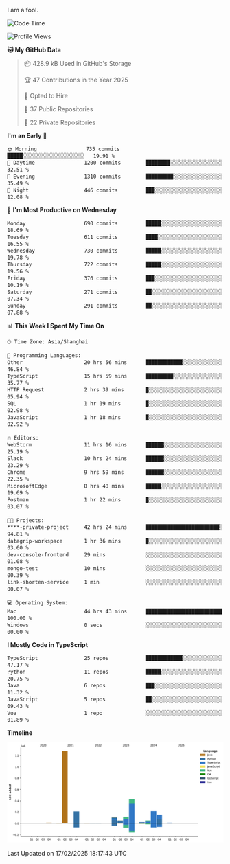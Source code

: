 I am a fool.

<!--START_SECTION:waka-->
![Code Time](http://img.shields.io/badge/Code%20Time-2%2C585%20hrs%207%20mins-blue)

![Profile Views](http://img.shields.io/badge/Profile%20Views-4-blue)

**🐱 My GitHub Data** 

> 📦 428.9 kB Used in GitHub's Storage 
 > 
> 🏆 47 Contributions in the Year 2025
 > 
> 💼 Opted to Hire
 > 
> 📜 37 Public Repositories 
 > 
> 🔑 22 Private Repositories 
 > 
**I'm an Early 🐤** 

```text
🌞 Morning                735 commits         █████░░░░░░░░░░░░░░░░░░░░   19.91 % 
🌆 Daytime                1200 commits        ████████░░░░░░░░░░░░░░░░░   32.51 % 
🌃 Evening                1310 commits        █████████░░░░░░░░░░░░░░░░   35.49 % 
🌙 Night                  446 commits         ███░░░░░░░░░░░░░░░░░░░░░░   12.08 % 
```
📅 **I'm Most Productive on Wednesday** 

```text
Monday                   690 commits         █████░░░░░░░░░░░░░░░░░░░░   18.69 % 
Tuesday                  611 commits         ████░░░░░░░░░░░░░░░░░░░░░   16.55 % 
Wednesday                730 commits         █████░░░░░░░░░░░░░░░░░░░░   19.78 % 
Thursday                 722 commits         █████░░░░░░░░░░░░░░░░░░░░   19.56 % 
Friday                   376 commits         ███░░░░░░░░░░░░░░░░░░░░░░   10.19 % 
Saturday                 271 commits         ██░░░░░░░░░░░░░░░░░░░░░░░   07.34 % 
Sunday                   291 commits         ██░░░░░░░░░░░░░░░░░░░░░░░   07.88 % 
```


📊 **This Week I Spent My Time On** 

```text
🕑︎ Time Zone: Asia/Shanghai

💬 Programming Languages: 
Other                    20 hrs 56 mins      ████████████░░░░░░░░░░░░░   46.84 % 
TypeScript               15 hrs 59 mins      █████████░░░░░░░░░░░░░░░░   35.77 % 
HTTP Request             2 hrs 39 mins       █░░░░░░░░░░░░░░░░░░░░░░░░   05.94 % 
SQL                      1 hr 19 mins        █░░░░░░░░░░░░░░░░░░░░░░░░   02.98 % 
JavaScript               1 hr 18 mins        █░░░░░░░░░░░░░░░░░░░░░░░░   02.92 % 

🔥 Editors: 
WebStorm                 11 hrs 16 mins      ██████░░░░░░░░░░░░░░░░░░░   25.19 % 
Slack                    10 hrs 24 mins      ██████░░░░░░░░░░░░░░░░░░░   23.29 % 
Chrome                   9 hrs 59 mins       ██████░░░░░░░░░░░░░░░░░░░   22.35 % 
MicrosoftEdge            8 hrs 48 mins       █████░░░░░░░░░░░░░░░░░░░░   19.69 % 
Postman                  1 hr 22 mins        █░░░░░░░░░░░░░░░░░░░░░░░░   03.07 % 

🐱‍💻 Projects: 
****-private-project     42 hrs 24 mins      ████████████████████████░   94.81 % 
datagrip-workspace       1 hr 36 mins        █░░░░░░░░░░░░░░░░░░░░░░░░   03.60 % 
dev-console-frontend     29 mins             ░░░░░░░░░░░░░░░░░░░░░░░░░   01.08 % 
mongo-test               10 mins             ░░░░░░░░░░░░░░░░░░░░░░░░░   00.39 % 
link-shorten-service     1 min               ░░░░░░░░░░░░░░░░░░░░░░░░░   00.07 % 

💻 Operating System: 
Mac                      44 hrs 43 mins      █████████████████████████   100.00 % 
Windows                  0 secs              ░░░░░░░░░░░░░░░░░░░░░░░░░   00.00 % 
```

**I Mostly Code in TypeScript** 

```text
TypeScript               25 repos            ████████████░░░░░░░░░░░░░   47.17 % 
Python                   11 repos            █████░░░░░░░░░░░░░░░░░░░░   20.75 % 
Java                     6 repos             ███░░░░░░░░░░░░░░░░░░░░░░   11.32 % 
JavaScript               5 repos             ██░░░░░░░░░░░░░░░░░░░░░░░   09.43 % 
Vue                      1 repo              ░░░░░░░░░░░░░░░░░░░░░░░░░   01.89 % 
```



**Timeline**

![Lines of Code chart](https://raw.githubusercontent.com/VeejaLiu/VeejaLiu/master/assets/bar_graph.png)


 Last Updated on 17/02/2025 18:17:43 UTC
<!--END_SECTION:waka-->
